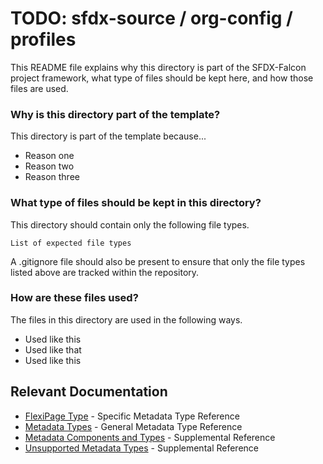 # TODO: sfdx-source / org-config / profiles

This README file explains why this directory is part of the SFDX-Falcon project framework, what type of files should be kept here, and how those files are used.

### Why is this directory part of the template?

This directory is part of the template because...

* Reason one
* Reason two
* Reason three

### What type of files should be kept in this directory?

This directory should contain only the following file types.

```
List of expected file types
```

A .gitignore file should also be present to ensure that only the file types listed above are tracked within the repository.

### How are these files used?

The files in this directory are used in the following ways.

* Used like this
* Used like that
* Used like this

## Relevant Documentation

* [FlexiPage Type][1] - Specific Metadata Type Reference
* [Metadata Types][2] - General Metadata Type Reference
* [Metadata Components and Types][3] - Supplemental Reference
* [Unsupported Metadata Types][4] - Supplemental Reference

[1]: https://developer.salesforce.com/docs/atlas.en-us.api_meta.meta/api_meta/meta_flexipage.htm
[2]: https://developer.salesforce.com/docs/atlas.en-us.api_meta.meta/api_meta/meta_types_list.htm
[3]: https://developer.salesforce.com/docs/atlas.en-us.api_meta.meta/api_meta/meta_objects_intro.htm
[4]: https://developer.salesforce.com/docs/atlas.en-us.api_meta.meta/api_meta/meta_unsupported_types.htm